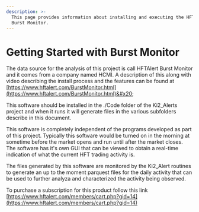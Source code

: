 ```yaml
---
description: >-
  This page provides information about installing and executing the HFT Alert
  Burst Monitor.
---
```


# Getting Started with Burst Monitor

The data source for the analysis of this project is call HFTAlert Burst Monitor and it comes from a company named HCMI. A description of this along with video describing the install process and the features can be found at [https://www.hftalert.com/BurstMonitor.html](https://www.hftalert.com/BurstMonitor.html)&#x20;

This software should be installed in the ./Code folder of the Ki2\_Alerts project and when it runs it will generate files in the various subfolders describe in this document.

This software is completely independent of the programs developed as part of this project.  Typically this software would be turned on in the morning at sometime before the market opens and run until after the market closes.  The software has it's own GUI that can be viewed to obtain a real-time indication of what the current HFT trading activity is.

The files generated by this software are monitored by the Ki2\_Alert routines to generate an up to the moment parquest files for the daily activity that can be used to further analyza and characterized the activity being observed.

To purchase a subscription for this product follow this link [https://www.hftalert.com/members/cart.php?gid=14](https://www.hftalert.com/members/cart.php?gid=14)
